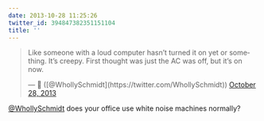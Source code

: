 ```yaml
---
date: 2013-10-28 11:25:26
twitter_id: 394847382351151104
title: ''
---
```


<blockquote class="twitter-tweet"><p lang="en" dir="ltr">Like someone with a loud computer hasn’t turned it on yet or something. It’s creepy. First thought was just the AC was off, but it’s on now.</p>&mdash; 🤧 ([@WhollySchmidt](https://twitter.com/WhollySchmidt)) <a href="https://twitter.com/WhollySchmidt/status/394823503847108610?ref_src=twsrc%5Etfw">October 28, 2013</a></blockquote>
<script async src="https://platform.twitter.com/widgets.js" charset="utf-8"></script>

[@WhollySchmidt](https://twitter.com/WhollySchmidt) does your office use white noise machines normally?
